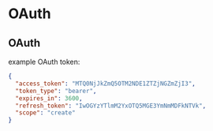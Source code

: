 # OAuth

## OAuth

example OAuth token:

```json
{
  "access_token": "MTQ0NjJkZmQ5OTM2NDE1ZTZjNGZmZjI3",
  "token_type": "bearer",
  "expires_in": 3600,
  "refresh_token": "IwOGYzYTlmM2YxOTQ5MGE3YmNmMDFkNTVk",
  "scope": "create"
}
```

<!-- source: https://www.oauth.com/oauth2-servers/access-tokens/access-token-response/ -->
